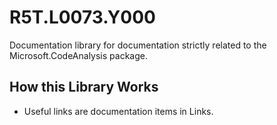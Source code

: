 # R5T.L0073.Y000
Documentation library for documentation strictly related to the Microsoft.CodeAnalysis package.


## How this Library Works

* Useful links are documentation items in Links.